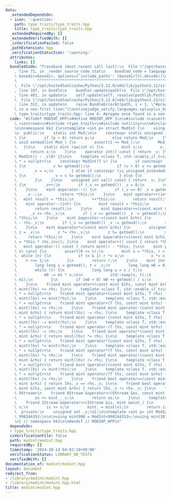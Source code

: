 ```yaml
---
data:
  _extendedDependsOn:
  - icon: ':question:'
    path: type_traits/type_traits.hpp
    title: type_traits/type_traits.hpp
  _extendedRequiredBy: []
  _extendedVerifiedWith: []
  _isVerificationFailed: false
  _pathExtension: hpp
  _verificationStatusIcon: ':warning:'
  attributes:
    links: []
  bundledCode: "Traceback (most recent call last):\n  File \"/opt/hostedtoolcache/Python/3.12.0/x64/lib/python3.12/site-packages/onlinejudge_verify/documentation/build.py\"\
    , line 71, in _render_source_code_stat\n    bundled_code = language.bundle(stat.path,\
    \ basedir=basedir, options={'include_paths': [basedir]}).decode()\n          \
    \         ^^^^^^^^^^^^^^^^^^^^^^^^^^^^^^^^^^^^^^^^^^^^^^^^^^^^^^^^^^^^^^^^^^^^^^^^^^^^^^^^^\n\
    \  File \"/opt/hostedtoolcache/Python/3.12.0/x64/lib/python3.12/site-packages/onlinejudge_verify/languages/cplusplus.py\"\
    , line 187, in bundle\n    bundler.update(path)\n  File \"/opt/hostedtoolcache/Python/3.12.0/x64/lib/python3.12/site-packages/onlinejudge_verify/languages/cplusplus_bundle.py\"\
    , line 401, in update\n    self.update(self._resolve(pathlib.Path(included), included_from=path))\n\
    \  File \"/opt/hostedtoolcache/Python/3.12.0/x64/lib/python3.12/site-packages/onlinejudge_verify/languages/cplusplus_bundle.py\"\
    , line 312, in update\n    raise BundleErrorAt(path, i + 1, \"#pragma once found\
    \ in a non-first line\")\nonlinejudge_verify.languages.cplusplus_bundle.BundleErrorAt:\
    \ type_traits/type_traits.hpp: line 4: #pragma once found in a non-first line\n"
  code: "#ifndef MODINT_HPP\n#define MODINT_HPP 1\n\n#include <cassert>\n#include\
    \ <iostream>\n#include <type_traits>\n#include <utility>\n\n#include \"../type_traits/type_traits.hpp\"\
    \n\nnamespace kk2 {\n\ntemplate <int p> struct ModInt {\n    using mint = ModInt;\n\
    \n  public:\n    static int Mod;\n\n    constexpr static unsigned int getmod()\
    \ {\n        if (p > 0) return p;\n        else return Mod;\n    }\n\n    static\
    \ void setmod(int Mod_) {\n        assert(1 <= Mod_);\n        Mod = Mod_;\n \
    \   }\n\n    static mint raw(int v) {\n        mint x;\n        x._v = v;\n  \
    \      return x;\n    }\n\n    operator int() const { return _v; }\n\n    constexpr\
    \ ModInt() : _v(0) {}\n\n    template <class T, std::enable_if_t<is_integral_extended<T>::value>\
    \ * = nullptr>\n    constexpr ModInt(T v) {\n        if constexpr (is_signed_extended<T>::value)\
    \ {\n            v %= getmod();\n            if (v < 0) v += getmod();\n     \
    \       _v = v;\n        } else if constexpr (is_unsigned_extended<T>::value)\
    \ {\n            _v = v %= getmod();\n        } else {\n            ModInt();\n\
    \        }\n    }\n\n    unsigned int val() const { return _v; }\n\n    mint &operator++()\
    \ {\n        _v++;\n        if (_v == getmod()) _v = 0;\n        return *this;\n\
    \    }\n\n    mint &operator--() {\n        if (_v == 0) _v = getmod();\n    \
    \    _v--;\n        return *this;\n    }\n\n    mint operator++(int) {\n     \
    \   mint result = *this;\n        ++*this;\n        return result;\n    }\n\n\
    \    mint operator--(int) {\n        mint result = *this;\n        --*this;\n\
    \        return result;\n    }\n\n    mint &operator+=(const mint &rhs) {\n  \
    \      _v += rhs._v;\n        if (_v >= getmod()) _v -= getmod();\n        return\
    \ *this;\n    }\n\n    mint &operator-=(const mint &rhs) {\n        _v += getmod()\
    \ - rhs._v;\n        if (_v >= getmod()) _v -= getmod();\n        return *this;\n\
    \    }\n\n    mint &operator*=(const mint &rhs) {\n        unsigned long long\
    \ z = _v;\n        z *= rhs._v;\n        z %= getmod();\n        _v = z;\n   \
    \     return *this;\n    }\n\n    mint &operator/=(const mint &rhs) { return *this\
    \ = *this * rhs.inv(); }\n\n    mint operator+() const { return *this; }\n\n \
    \   mint operator-() const { return mint() - *this; }\n\n    mint pow(long long\
    \ n) const {\n        assert(0 <= n);\n        mint x = *this, r = 1;\n      \
    \  while (n) {\n            if (n & 1) r *= x;\n            x *= x;\n        \
    \    n >>= 1;\n        }\n        return r;\n    }\n\n    mint inv() const {\n\
    \        long long s = getmod(), t = _v;\n        long long m0 = 0, m1 = 1;\n\n\
    \        while (t) {\n            long long u = s / t;\n            s -= t * u;\n\
    \            m0 -= m1 * u;\n\n            std::swap(s, t);\n            std::swap(m0,\
    \ m1);\n        }\n        if (m0 < 0) m0 += getmod() / s;\n        return m0;\n\
    \    }\n\n    friend mint operator+(const mint &lhs, const mint &rhs) { return\
    \ mint(lhs) += rhs; }\n\n    template <class T, std::enable_if_t<is_integral_extended<T>::value>\
    \ * = nullptr>\n    friend mint operator+(const mint &lhs, T rhs) {\n        return\
    \ mint(lhs) += mint(rhs);\n    }\n\n    template <class T, std::enable_if_t<is_integral_extended<T>::value>\
    \ * = nullptr>\n    friend mint operator+(T lhs, const mint &rhs) {\n        return\
    \ mint(lhs) += rhs;\n    }\n\n    friend mint operator-(const mint &lhs, const\
    \ mint &rhs) { return mint(lhs) -= rhs; }\n\n    template <class T, std::enable_if_t<is_integral_extended<T>::value>\
    \ * = nullptr>\n    friend mint operator-(const mint &lhs, T rhs) {\n        return\
    \ mint(lhs) -= mint(rhs);\n    }\n\n    template <class T, std::enable_if_t<is_integral_extended<T>::value>\
    \ * = nullptr>\n    friend mint operator-(T lhs, const mint &rhs) {\n        return\
    \ mint(lhs) -= rhs;\n    }\n\n    friend mint operator*(const mint &lhs, const\
    \ mint &rhs) { return mint(lhs) *= rhs; }\n\n    template <class T, std::enable_if_t<is_integral_extended<T>::value>\
    \ * = nullptr>\n    friend mint operator*(const mint &lhs, T rhs) {\n        return\
    \ mint(lhs) *= mint(rhs);\n    }\n\n    template <class T, std::enable_if_t<is_integral_extended<T>::value>\
    \ * = nullptr>\n    friend mint operator*(T lhs, const mint &rhs) {\n        return\
    \ mint(lhs) *= rhs;\n    }\n\n    friend mint operator/(const mint &lhs, const\
    \ mint &rhs) { return mint(lhs) /= rhs; }\n\n    template <class T, std::enable_if_t<is_integral_extended<T>::value>\
    \ * = nullptr>\n    friend mint operator/(const mint &lhs, T rhs) {\n        return\
    \ mint(lhs) /= mint(rhs);\n    }\n\n    template <class T, std::enable_if_t<is_integral_extended<T>::value>\
    \ * = nullptr>\n    friend mint operator/(T lhs, const mint &rhs) {\n        return\
    \ mint(lhs) /= rhs;\n    }\n\n    friend bool operator==(const mint &lhs, const\
    \ mint &rhs) { return lhs._v == rhs._v; }\n\n    friend bool operator!=(const\
    \ mint &lhs, const mint &rhs) { return lhs._v != rhs._v; }\n\n    template <class\
    \ OStream>\n    friend OStream &operator<<(OStream &os, const mint &mint_) {\n\
    \        os << mint_._v;\n        return os;\n    }\n\n    template <class IStream>\n\
    \    friend IStream &operator>>(IStream &is, mint &mint_) {\n        long long\
    \ x;\n        is >> x;\n        mint_ = mint(x);\n        return is;\n    }\n\n\
    \  private:\n    unsigned int _v;\n};\n\ntemplate <int p> int ModInt<p>::Mod =\
    \ 998244353;\n\n\nusing mint998 = ModInt<998244353>;\nusing mint107 = ModInt<1000000007>;\n\
    \n} // namespace kk2\n\n#endif // MODINT_HPP\n"
  dependsOn:
  - type_traits/type_traits.hpp
  isVerificationFile: false
  path: modint/modint.hpp
  requiredBy: []
  timestamp: '2024-10-14 04:02:19+09:00'
  verificationStatus: LIBRARY_NO_TESTS
  verifiedWith: []
documentation_of: modint/modint.hpp
layout: document
redirect_from:
- /library/modint/modint.hpp
- /library/modint/modint.hpp.html
title: modint/modint.hpp
---
```

